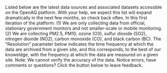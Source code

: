 Listed below are the latest data sources and associated datasets accessible on the OpenAQ platform. With your help, we expect this list will expand dramatically in the next few months, so check back often. In this first iteration of the platform: (1) We are only collecting data from official, stationary government monitors and not smaller-scale or mobile monitoring. (2) We are collecting PM2.5, PM10, ozone (O3), sulfur dioxide (SO2), nitrogen dioxide (NO2), carbon monoxide (CO), and black carbon (BC). The "Resolution" parameter below indicates the time frequency at which the data are archived from a given site, and this corresponds, to the best of our knoweldge, with the frequency at which the data are measured on a given site. Note: We cannot verify the accuracy of the data. Notice errors, have comments or questions? Click the button below to leave feedback.
